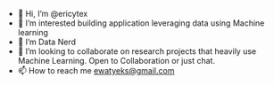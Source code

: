 - 👋 Hi, I’m @ericytex
- 👀 I’m interested building application leveraging data using Machine learning
- 🌱 I’m Data Nerd
- 💞️ I’m looking to collaborate on research projects that heavily use Machine Learning. Open to Collaboration or just chat.
- 📫 How to reach me ewatyeks@gmail.com

<!---
ericytex/ericytex is a ✨ special ✨ repository because its `README.md` (this file) appears on your GitHub profile.
You can click the Preview link to take a look at your changes.
--->
